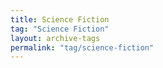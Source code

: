 ```yaml
---
title: Science Fiction
tag: "Science Fiction"
layout: archive-tags
permalink: "tag/science-fiction"
---
```

